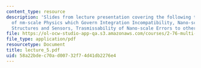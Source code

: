 ```yaml
---
content_type: resource
description: 'Slides from lecture presentation covering the following topics: Principles
  of nm-scale Physics which Govern Integration Incompatibility, Nano-scale Actuators,
  Structures and Sensors, Trasmissability of Nano-scale Errors to other Scales.'
file: https://ol-ocw-studio-app-qa.s3.amazonaws.com/courses/2-76-multi-scale-system-design-fall-2004/58a22bdec70ad00732f74d41db2276e4_lecture_5.pdf
file_type: application/pdf
resourcetype: Document
title: lecture_5.pdf
uid: 58a22bde-c70a-d007-32f7-4d41db2276e4
---
```

